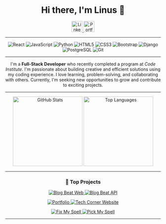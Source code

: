 <h1 align="center"> Hi there, I'm Linus 👋</h1>

<div align="center">
  <a href="https://www.linkedin.com/in/linus-johansson-software-dev/" target="_blank">
    <img src="https://img.shields.io/badge/LinkedIn-2A2A2A?style=for-the-badge&logo=linkedin&logoColor=white" alt="LinkedIn" height="35px" />
  </a>
  <a href="https://linus-johansson-cv-d308be9b73e1.herokuapp.com/" target="_blank">
    <img src="https://img.shields.io/badge/Portfolio-2A2A2A?style=for-the-badge&logo=todoist&logoColor=white" alt="Portfolio" height="35px" />
  </a>
</div>

---

<div align="center">
  <img src="https://img.shields.io/badge/React-61DAFB?style=for-the-badge&logo=react&logoColor=black" alt="React" />
  <img src="https://img.shields.io/badge/JavaScript-F7DF1E?style=for-the-badge&logo=javascript&logoColor=black" alt="JavaScript" />
  <img src="https://img.shields.io/badge/Python-3776AB?style=for-the-badge&logo=python&logoColor=yellow" alt="Python" />
  <img src="https://img.shields.io/badge/HTML5-E34F26?style=for-the-badge&logo=html5&logoColor=white" alt="HTML5" />
  <img src="https://img.shields.io/badge/CSS3-1572B6?style=for-the-badge&logo=css3&logoColor=white" alt="CSS3" />
  <img src="https://img.shields.io/badge/Bootstrap-7952B3?style=for-the-badge&logo=bootstrap&logoColor=white" alt="Bootstrap" />
  <img src="https://img.shields.io/badge/Django-092E20?style=for-the-badge&logo=django&logoColor=white" alt="Django" />
  <img src="https://img.shields.io/badge/PostgreSQL-4169E1?style=for-the-badge&logo=postgresql&logoColor=white" alt="PostgreSQL" />
  <img src="https://img.shields.io/badge/Git-F05032?style=for-the-badge&logo=git&logoColor=white" alt="Git" />
</div>

---

<div align="center">
    I'm a <strong>Full-Stack Developer</strong> who recently completed a program at <em>Code Institute</em>. I'm passionate about building creative and efficient solutions using my coding experience. I love learning, problem-solving, and collaborating with others. Currently, I'm seeking new opportunities to grow and contribute to exciting projects.
</div>

---

<div align="center">
  <img src="https://github-readme-stats.vercel.app/api?username=j0hanz&show_icons=true&theme=transparent&count_private=true&rank_icon=github&hide_border=true&title_color=ffffff&icon_color=ffffff&text_color=ffffff&line_height=25" alt="GitHub Stats" height="225px" />
  <img src="https://github-readme-stats.vercel.app/api/top-langs/?username=j0hanz&layout=donut&theme=transparent&count_private=true&hide_border=true&title_color=ffffff&text_color=ffffff" alt="Top Languages" height="225px" />
</div>

---

<h3 align="center">🚀 Top Projects</h3>

<p align="center">
  <a href="https://github.com/j0hanz/blog-beat-web">
    <img src="https://github-readme-stats.vercel.app/api/pin/?username=j0hanz&repo=blog-beat-web&bg_color=DEG,1a1a1a,252525,1a1a1a&description_lines_count=2&show_description=false&hide_border=true&border_radius=6.5&title_color=ffffff&text_color=ffffff" alt="Blog Beat Web">
  </a>
  <a href="https://github.com/j0hanz/blog_beat_api">
    <img src="https://github-readme-stats.vercel.app/api/pin/?username=j0hanz&repo=blog_beat_api&bg_color=DEG,1a1a1a,252525,1a1a1a&description_lines_count=2&show_description=false&hide_border=true&border_radius=6.5&title_color=ffffff&text_color=ffffff" alt="Blog Beat API">
  </a>
</p>

<p align="center">
  <a href="https://github.com/j0hanz/j0hanz-portfolio">
    <img src="https://github-readme-stats.vercel.app/api/pin/?username=j0hanz&repo=j0hanz-portfolio&bg_color=DEG,1a1a1a,252525,1a1a1a&description_lines_count=2&show_description=false&hide_border=true&border_radius=6.5&title_color=ffffff&text_color=ffffff" alt="Portfolio">
  </a>
  <a href="https://github.com/j0hanz/tech-corner-website">
    <img src="https://github-readme-stats.vercel.app/api/pin/?username=j0hanz&repo=tech-corner-website&bg_color=DEG,1a1a1a,252525,1a1a1a&description_lines_count=2&show_description=false&hide_border=true&border_radius=6.5&title_color=ffffff&text_color=ffffff" alt="Tech Corner Website">
  </a>
</p>

<p align="center">
  <a href="https://github.com/j0hanz/FIX-my-SPELL">
    <img src="https://github-readme-stats.vercel.app/api/pin/?username=j0hanz&repo=FIX-my-SPELL&bg_color=DEG,1a1a1a,252525,1a1a1a&description_lines_count=2&show_description=false&hide_border=true&border_radius=6.5&title_color=ffffff&text_color=ffffff" alt="Fix My Spell">
  </a>
  <a href="https://github.com/j0hanz/PICK-my-SPELL">
    <img src="https://github-readme-stats.vercel.app/api/pin/?username=j0hanz&repo=PICK-my-SPELL&bg_color=DEG,1a1a1a,252525,1a1a1a&description_lines_count=2&show_description=false&hide_border=true&border_radius=6.5&title_color=ffffff&text_color=ffffff" alt="Pick My Spell">
  </a>
</p>

---
